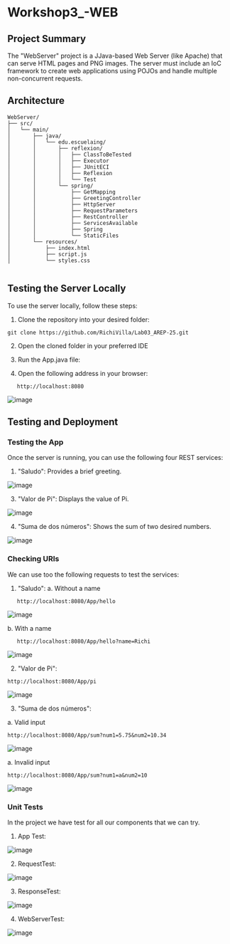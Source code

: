 # Workshop3_-WEB

## Project Summary

The "WebServer" project is a JJava-based Web Server (like Apache) that can serve HTML pages and PNG images. The server must include an IoC framework to create web applications using POJOs and handle multiple non-concurrent requests.

## Architecture
```
WebServer/
├── src/
│   └── main/
│       ├── java/
│       │   └── edu.escuelaing/
│       │       ├── reflexion/
│       │       │   ├── ClassToBeTested
│       │       │   ├── Executor
│       │       │   ├── JUnitECI
│       │       │   ├── Reflexion
│       │       │   └── Test
│       │       └── spring/
│       │           ├── GetMapping
│       │           ├── GreetingController
│       │           ├── HttpServer
│       │           ├── RequestParameters
│       │           ├── RestController
│       │           ├── ServicesAvailable
│       │           ├── Spring
│       │           └── StaticFiles
│       └── resources/
│           ├── index.html
│           ├── script.js
│           └── styles.css


```

## Testing the Server Locally

To use the server locally, follow these steps:

1. Clone the repository into your desired folder:
``` 
git clone https://github.com/RichiVilla/Lab03_AREP-25.git
```

2. Open the cloned folder in your preferred IDE

3. Run the App.java file:
   
4. Open the following address in your browser:
```
   http://localhost:8080
```

![image](https://github.com/user-attachments/assets/91a857ef-4682-4131-9e87-50b080ae6681)



  
## Testing and Deployment

### Testing the App

Once the server is running, you can use the following four REST services:

1. "Saludo": Provides a brief greeting.
   
![image](https://github.com/user-attachments/assets/054a3418-dc5d-45c8-b2fe-a3e834a6abde)


3. "Valor de Pi": Displays the value of Pi.

![image](https://github.com/user-attachments/assets/aea04922-c97d-4908-9494-58a4f1d74260)


4. "Suma de dos números": Shows the sum of two desired numbers.
   
![image](https://github.com/user-attachments/assets/95e308e4-aff7-4b46-8698-2766244ecfaa)


### Checking URIs

We can use too the following requests to test the services:
1. "Saludo":
   a. Without a name
```
   http://localhost:8080/App/hello
```

![image](https://github.com/user-attachments/assets/ec31d44a-823a-479e-99fb-43ef23446b67)

b. With a name

```
   http://localhost:8080/App/hello?name=Richi
```
![image](https://github.com/user-attachments/assets/bc75fd53-c2b8-43b4-8ea7-2638c55f9989)


2. "Valor de Pi":
 ```
http://localhost:8080/App/pi
```
![image](https://github.com/user-attachments/assets/a95e2b18-c830-47d6-98cd-1324f2a7fd1f)



3. "Suma de dos números":

  a. Valid input
 ```
http://localhost:8080/App/sum?num1=5.75&num2=10.34
```

![image](https://github.com/user-attachments/assets/7c63a6d9-af6c-44ef-be25-b8cfdf5871de)

a. Invalid input
 ```
http://localhost:8080/App/sum?num1=a&num2=10
```
![image](https://github.com/user-attachments/assets/eaa64d0d-4249-4c99-b7b1-b84bd5f6332c)

### Unit Tests
In the project we have test for all our components that we can try.

1. App Test:
   
![image](https://github.com/user-attachments/assets/d0dfa38b-3408-435b-b426-e3c46d089059)


2. RequestTest:
   
![image](https://github.com/user-attachments/assets/de715267-3f59-434a-a662-83c3e224f4b1)


3. ResponseTest:
   
![image](https://github.com/user-attachments/assets/681ddb47-957c-481d-bd79-06185bc37ec4)


4. WebServerTest:

![image](https://github.com/user-attachments/assets/8a02a207-23c9-48eb-83fb-fcd300592459)
